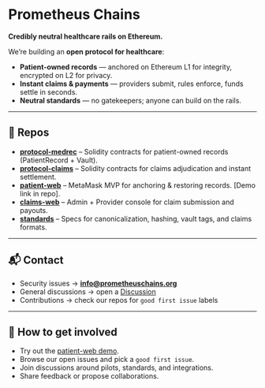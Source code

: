 # Prometheus Chains
**Credibly neutral healthcare rails on Ethereum.**

We’re building an **open protocol for healthcare**:  
- **Patient-owned records** — anchored on Ethereum L1 for integrity, encrypted on L2 for privacy.  
- **Instant claims & payments** — providers submit, rules enforce, funds settle in seconds.  
- **Neutral standards** — no gatekeepers; anyone can build on the rails.

---

## 🚀 Repos
- [**protocol-medrec**](https://github.com/Prometheus-chains/protocol-medrec) – Solidity contracts for patient-owned records (PatientRecord + Vault).  
- [**protocol-claims**](https://github.com/Prometheus-chains/protocol-claims) – Solidity contracts for claims adjudication and instant settlement.  
- [**patient-web**](https://github.com/Prometheus-chains/patient-web) – MetaMask MVP for anchoring & restoring records. [Demo link in repo].  
- [**claims-web**](https://github.com/Prometheus-chains/claims-web/claims-web) – Admin + Provider console for claim submission and payouts.  
- [**standards**](https://github.com/Prometheus-chains/standards) – Specs for canonicalization, hashing, vault tags, and claims formats.

---

## 📬 Contact
- Security issues → **info@prometheuschains.org**  
- General discussions → open a [Discussion](https://github.com/orgs/Prometheus-chains/discussions)  
- Contributions → check our repos for `good first issue` labels  

---

## 🤝 How to get involved
- Try out the [patient-web demo](https://github.com/Prometheus-chains/patient-web).  
- Browse our open issues and pick a `good first issue`.  
- Join discussions around pilots, standards, and integrations.  
- Share feedback or propose collaborations.  

